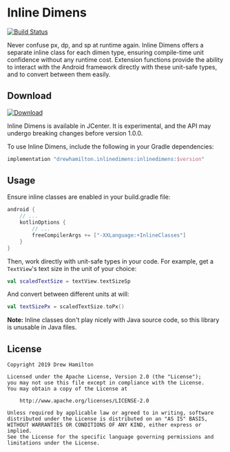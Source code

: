 # Inline Dimens
[![Build Status](https://travis-ci.org/drewhamilton/InlineDimens.svg?branch=master)](https://travis-ci.org/drewhamilton/InlineDimens)

Never confuse px, dp, and sp at runtime again. Inline Dimens offers a separate inline class for each dimen type,
ensuring compile-time unit confidence without any runtime cost. Extension functions provide the ability to interact with
the Android framework directly with these unit-safe types, and to convert between them easily.

## Download
[![Download](https://api.bintray.com/packages/drewhamilton/InlineDimens/InlineDimens/images/download.svg)](https://bintray.com/drewhamilton/InlineDimens)

Inline Dimens is available in JCenter. It is experimental, and the API may undergo breaking changes before version
1.0.0.

To use Inline Dimens, include the following in your Gradle dependencies:
```groovy
implementation "drewhamilton.inlinedimens:inlinedimens:$version"
```

## Usage

Ensure inline classes are enabled in your build.gradle file:
```groovy
android {
    // ...
    kotlinOptions {
        // ...
        freeCompilerArgs += ["-XXLanguage:+InlineClasses"]
    }
}
```

Then, work directly with unit-safe types in your code. For example, get a `TextView`'s text size in the unit of your
choice:
```kotlin
val scaledTextSize = textView.textSizeSp
```

And convert between different units at will:
```kotlin
val textSizePx = scaledTextSize.toPx()
```

**Note:** Inline classes don't play nicely with Java source code, so this library is unusable in Java files.

## License
```
Copyright 2019 Drew Hamilton

Licensed under the Apache License, Version 2.0 (the "License");
you may not use this file except in compliance with the License.
You may obtain a copy of the License at

    http://www.apache.org/licenses/LICENSE-2.0

Unless required by applicable law or agreed to in writing, software
distributed under the License is distributed on an "AS IS" BASIS,
WITHOUT WARRANTIES OR CONDITIONS OF ANY KIND, either express or implied.
See the License for the specific language governing permissions and
limitations under the License.
```
